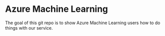 # Azure Machine Learning

The goal of this git repo is to show Azure Machine Learning users how to do things with our service.  
